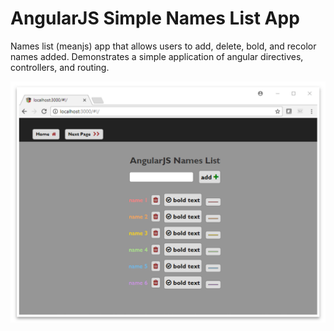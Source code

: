 # AngularJS Simple Names List App

Names list (meanjs) app that allows users to add, delete, bold, and recolor names added. Demonstrates a simple application of angular directives, controllers, and routing.

![HomepageScreenshot](flexappSCREENSHOT.PNG)

